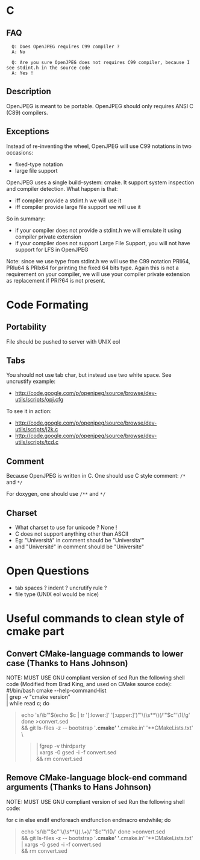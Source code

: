 # C #

## FAQ ##

```
  Q: Does OpenJPEG requires C99 compiler ?
  A: No
```
```
  Q: Are you sure OpenJPEG does not requires C99 compiler, because I see stdint.h in the source code
  A: Yes !
```
## Description ##
OpenJPEG is meant to be portable. OpenJPEG should only requires ANSI C (C89) compilers.

## Exceptions ##

Instead of re-inventing the wheel, OpenJPEG will use C99 notations in two occasions:
  * fixed-type notation
  * large file support

OpenJPEG uses a single build-system: cmake. It support system inspection and compiler detection. What happen is that:
  * iff compiler provide a stdint.h we will use it
  * iff compiler provide large file support we will use it

So in summary:
  * if your compiler does not provide a stdint.h we will emulate it using compiler private extension
  * if your compiler does not support Large File Support, you will not have support for LFS in OpenJPEG

Note: since we use type from stdint.h we will use the C99 notation PRIi64, PRIu64 & PRIx64 for printing the fixed 64 bits type. Again this is not a requirement on your compiler, we will use your compiler private extension as replacement if PRI?64 is not present.

# Code Formating #

## Portability ##

File should be pushed to server with UNIX eol

## Tabs ##

You should not use tab char, but instead use two white space. See uncrustify example:
  * http://code.google.com/p/openjpeg/source/browse/dev-utils/scripts/opj.cfg

To see it in action:

  * http://code.google.com/p/openjpeg/source/browse/dev-utils/scripts/j2k.c
  * http://code.google.com/p/openjpeg/source/browse/dev-utils/scripts/tcd.c

## Comment ##

Because OpenJPEG is written in C. One should use C style comment: `/*` and `*/`

For doxygen, one should use `/**` and `*/`

## Charset ##

  * What charset to use for unicode ? None !
  * C does not support anything other than ASCII
  * Eg: "Università" in comment should be "Universita'"
  * and "Université" in comment should be "Universite"

# Open Questions #

  * tab spaces ? indent ? uncrutify rule ?
  * file type (UNIX eol would be nice)


# Useful commands to clean style of cmake part #
## Convert CMake-language commands to lower case (Thanks to Hans Johnson) ##
NOTE: MUST USE GNU compliant version of sed
Run the following shell code (Modified from Brad King, and used on CMake source code):
\#!/bin/bash
cmake --help-command-list \
| grep -v "cmake version" \
| while read c; do
> echo 's/\b'"$(echo $c | tr '[:lower:]' '[:upper:]')"'\(\s**\)(/'"$c"'\1(/g'
> done >convert.sed \
&& git ls-files -z -- bootstrap '**.cmake' '**.cmake.in' '**CMakeLists.txt' \
> > | fgrep -v thirdparty \
> > | xargs -0 gsed -i -f convert.sed \
&& rm convert.sed

## Remove CMake-language block-end command arguments  (Thanks to Hans Johnson) ##
NOTE: MUST USE GNU compliant version of sed
Run the following shell code:

for c in else endif endforeach endfunction endmacro endwhile; do

> echo 's/\b'"$c"'\(\s**\)(.\+)/'"$c"'\1()/'
done >convert.sed \
&& git ls-files -z -- bootstrap '**.cmake' '**.cmake.in' '**CMakeLists.txt' \
> | xargs -0 gsed -i -f convert.sed \
&& rm convert.sed